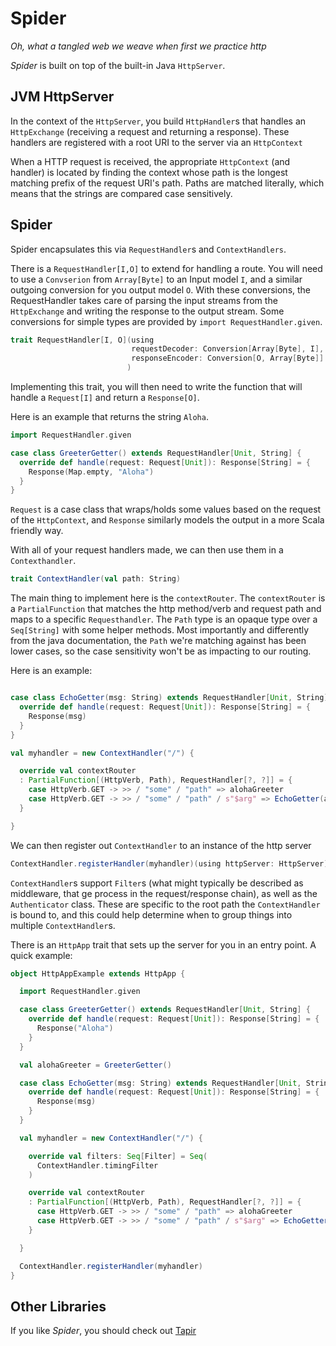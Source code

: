 # Spider

*Oh, what a tangled web we weave when first we practice http*

*Spider* is built on top of the built-in Java `HttpServer`.

## JVM HttpServer

In the context of the `HttpServer`, you build `HttpHandler`s that handles an `HttpExchange` (receiving a request and
returning a response). These handlers are registered with a root URI to the server via an `HttpContext`

When a HTTP request is received, the appropriate `HttpContext` (and handler) is located by finding the context whose
path is the longest matching prefix of the request URI's path. Paths are matched literally, which means that the strings
are compared case sensitively.

## Spider

Spider encapsulates this via `RequestHandler`s and `ContextHandlers`.

There is a `RequestHandler[I,O]` to extend for handling a route. You will need to use a `Convserion` from `Array[Byte]`
to an Input model `I`, and a similar outgoing conversion for you output model `O`. With these conversions, the
RequestHandler takes care of parsing the input streams from the `HttpExchange` and writing the response to the output
stream. Some conversions for simple types are provided by `import RequestHandler.given`.

```scala 3
trait RequestHandler[I, O](using
                           requestDecoder: Conversion[Array[Byte], I],
                           responseEncoder: Conversion[O, Array[Byte]]
                          )
```

Implementing this trait, you will then need to write the function that will handle a `Request[I]` and return a
`Response[O]`.

Here is an example that returns the string `Aloha`.

```scala 3
import RequestHandler.given

case class GreeterGetter() extends RequestHandler[Unit, String] {
  override def handle(request: Request[Unit]): Response[String] = {
    Response(Map.empty, "Aloha")
  }
}
```

`Request` is a case class that wraps/holds some values based on the request of the `HttpContext`, and `Response`
similarly models the output in a more Scala friendly way.

With all of your request handlers made, we can then use them in a `Contexthandler`.

```scala 3
trait ContextHandler(val path: String) 
```

The main thing to implement here is the `contextRouter`. The `contextRouter` is a `PartialFunction` that matches the
http method/verb and request path and maps to a specific `Requesthandler`. The `Path` type is an opaque type over a
`Seq[String]` with some helper methods. Most importantly and differently from the java documentation, the `Path` we're
matching against has been lower cases, so the case sensitivity won't be as impacting to our routing.

Here is an example:

```scala 3

case class EchoGetter(msg: String) extends RequestHandler[Unit, String] {
  override def handle(request: Request[Unit]): Response[String] = {
    Response(msg)
  }
}

val myhandler = new ContextHandler("/") {

  override val contextRouter
  : PartialFunction[(HttpVerb, Path), RequestHandler[?, ?]] = {
    case HttpVerb.GET -> >> / "some" / "path" => alohaGreeter
    case HttpVerb.GET -> >> / "some" / "path" / s"$arg" => EchoGetter(arg)
  }

}
```

We can then register out `ContextHandler` to an instance of the http server

```scala 3
ContextHandler.registerHandler(myhandler)(using httpServer: HttpServer)
```

`ContextHandler`s support `Filter`s (what might typically be described as middleware, that ge process in the
request/response chain), as well as the `Authenticator` class. These are specific to the root path the `ContextHandler`
is bound to, and this could help determine when to group things into multiple `ContextHandler`s.

There is an `HttpApp` trait that sets up the server for you in an entry point. A quick example:

```scala 3
object HttpAppExample extends HttpApp {

  import RequestHandler.given

  case class GreeterGetter() extends RequestHandler[Unit, String] {
    override def handle(request: Request[Unit]): Response[String] = {
      Response("Aloha")
    }
  }

  val alohaGreeter = GreeterGetter()

  case class EchoGetter(msg: String) extends RequestHandler[Unit, String] {
    override def handle(request: Request[Unit]): Response[String] = {
      Response(msg)
    }
  }

  val myhandler = new ContextHandler("/") {

    override val filters: Seq[Filter] = Seq(
      ContextHandler.timingFilter
    )

    override val contextRouter
    : PartialFunction[(HttpVerb, Path), RequestHandler[?, ?]] = {
      case HttpVerb.GET -> >> / "some" / "path" => alohaGreeter
      case HttpVerb.GET -> >> / "some" / "path" / s"$arg" => EchoGetter(arg)
    }

  }

  ContextHandler.registerHandler(myhandler)
}
```

## Other Libraries

If you like *Spider*, you should check out [Tapir](https://tapir.softwaremill.com/en/latest/)
